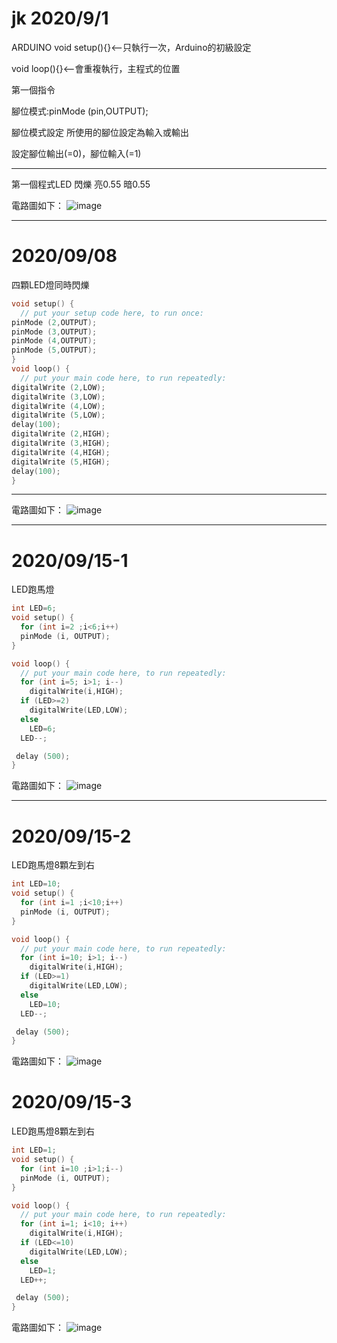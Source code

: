 # jk 2020/9/1
ARDUINO
void setup(){}<--只執行一次，Arduino的初級設定 </p>
void loop(){}<--會重複執行，主程式的位置  </p>
第一個指令 </p>
腳位模式:pinMode (pin,OUTPUT);  </p>
腳位模式設定 所使用的腳位設定為輸入或輸出 </p> 
設定腳位輸出(=0)，腳位輸入(=1) </p>

--------------------------------------------
第一個程式LED 閃爍 亮0.55 暗0.55 </p>
電路圖如下：
![image](https://github.com/KE-ZHENG-ROU/jk/blob/master/4092F459-5D58-4E3F-A351-D81FAB0B066F.jpeg) 


--------------------------------------------------------------------------------------------------------------------------------------------------------------------------------
# 2020/09/08
四顆LED燈同時閃爍 
```c++
void setup() {
  // put your setup code here, to run once:
pinMode (2,OUTPUT);
pinMode (3,OUTPUT);
pinMode (4,OUTPUT);
pinMode (5,OUTPUT);
}
void loop() {
  // put your main code here, to run repeatedly:
digitalWrite (2,LOW);
digitalWrite (3,LOW);
digitalWrite (4,LOW);
digitalWrite (5,LOW);
delay(100);
digitalWrite (2,HIGH);
digitalWrite (3,HIGH);
digitalWrite (4,HIGH);
digitalWrite (5,HIGH);
delay(100);
}
``` 
--------------------------------------------
電路圖如下：
![image](https://github.com/KE-ZHENG-ROU/jk/blob/master/2DBBEB56-89E3-4B52-A44C-F983056C9875.jpeg) 

--------------------------------------------
# 2020/09/15-1
LED跑馬燈
```c++
int LED=6;
void setup() {
  for (int i=2 ;i<6;i++)
  pinMode (i, OUTPUT);
}

void loop() {
  // put your main code here, to run repeatedly:
  for (int i=5; i>1; i--)
    digitalWrite(i,HIGH);
  if (LED>=2)
    digitalWrite(LED,LOW);
  else
    LED=6;
  LED--;

 delay (500);
}
```
電路圖如下：
![image](https://github.com/KE-ZHENG-ROU/jk/blob/master/4E9708B3-E93D-4508-9749-1F0F93F0AA24.jpeg)

--------------------------------------------
# 2020/09/15-2
LED跑馬燈8顆左到右
```c++
int LED=10;
void setup() {
  for (int i=1 ;i<10;i++)
  pinMode (i, OUTPUT);
}

void loop() {
  // put your main code here, to run repeatedly:
  for (int i=10; i>1; i--)
    digitalWrite(i,HIGH);
  if (LED>=1)
    digitalWrite(LED,LOW);
  else
    LED=10;
  LED--;

 delay (500);
}
```
電路圖如下：
![image](https://github.com/KE-ZHENG-ROU/jk/blob/master/DD1E134D-F9AF-43D5-A198-4C487D2EA0E9.jpeg)
# 2020/09/15-3
LED跑馬燈8顆左到右
```c++
int LED=1;
void setup() {
  for (int i=10 ;i>1;i--)
  pinMode (i, OUTPUT);
}

void loop() {
  // put your main code here, to run repeatedly:
  for (int i=1; i<10; i++)
    digitalWrite(i,HIGH);
  if (LED<=10)
    digitalWrite(LED,LOW);
  else
    LED=1;
  LED++;

 delay (500);
}
```
電路圖如下：
![image](https://github.com/KE-ZHENG-ROU/jk/blob/master/DD1E134D-F9AF-43D5-A198-4C487D2EA0E9.jpeg) 
